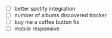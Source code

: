 - [ ] better spotify integration
- [ ] number of albums discovered tracker
- [ ] buy me a coffee button fix
- [ ] mobile responsive
